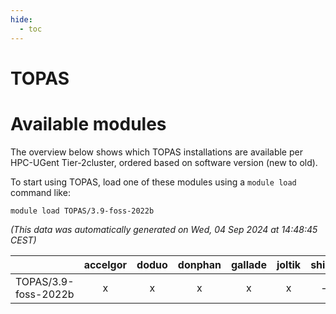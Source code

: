 ```yaml
---
hide:
  - toc
---
```


TOPAS
=====

# Available modules


The overview below shows which TOPAS installations are available per HPC-UGent Tier-2cluster, ordered based on software version (new to old).

To start using TOPAS, load one of these modules using a `module load` command like:

```shell
module load TOPAS/3.9-foss-2022b
```

*(This data was automatically generated on Wed, 04 Sep 2024 at 14:48:45 CEST)*  

| |accelgor|doduo|donphan|gallade|joltik|shinx|skitty|
| :---: | :---: | :---: | :---: | :---: | :---: | :---: | :---: |
|TOPAS/3.9-foss-2022b|x|x|x|x|x|-|x|
